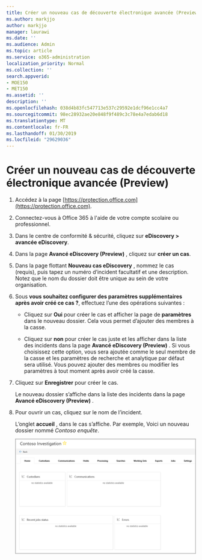 ```yaml
---
title: Créer un nouveau cas de découverte électronique avancée (Preview)
ms.author: markjjo
author: markjjo
manager: laurawi
ms.date: ''
ms.audience: Admin
ms.topic: article
ms.service: o365-administration
localization_priority: Normal
ms.collection: ''
search.appverid:
- MOE150
- MET150
ms.assetid: ''
description: ''
ms.openlocfilehash: 038d4b83fc547713e537c29592e1dcf96e1cc4a7
ms.sourcegitcommit: 98ec28932ae20e848f9f489c3c78e4a7edab6d18
ms.translationtype: MT
ms.contentlocale: fr-FR
ms.lasthandoff: 01/30/2019
ms.locfileid: "29629036"
---
```

# <a name="create-a-new-case-in-advanced-ediscovery-preview"></a>Créer un nouveau cas de découverte électronique avancée (Preview)    

1. Accédez à la page [https://protection.office.com](https://protection.office.com).
    
2. Connectez-vous à Office 365 à l'aide de votre compte scolaire ou professionnel.
    
3. Dans le centre de conformité & sécurité, cliquez sur **eDiscovery > avancée eDiscovery**.
 
4. Dans la page **Avancé eDiscovery (Preview)** , cliquez sur **créer un cas**.
    
5. Dans la page flottant **Nouveau cas eDiscovery** , nommez le cas (requis), puis tapez un numéro d’incident facultatif et une description. Notez que le nom du dossier doit être unique au sein de votre organisation.

6. Sous **vous souhaitez configurer des paramètres supplémentaires après avoir créé ce cas ?**, effectuez l’une des opérations suivantes :

    - Cliquez sur **Oui** pour créer le cas et afficher la page de **paramètres** dans le nouveau dossier. Cela vous permet d’ajouter des membres à la casse.
    
    - Cliquez sur **non** pour créer le cas juste et les afficher dans la liste des incidents dans la page **Avancé eDiscovery (Preview)** . Si vous choisissez cette option, vous sera ajoutée comme le seul membre de la casse et les paramètres de recherche et analytique par défaut sera utilisé. Vous pouvez ajouter des membres ou modifier les paramètres à tout moment après avoir créé la casse.

7. Cliquez sur **Enregistrer** pour créer le cas.

    Le nouveau dossier s’affiche dans la liste des incidents dans la page **Avancé eDiscovery (Preview)** . 

8. Pour ouvrir un cas, cliquez sur le nom de l’incident. 

    L’onglet **accueil** , dans le cas s’affiche. Par exemple, Voici un nouveau dossier nommé *Contoso enquête*.

    ![L’onglet Accueil pour un nouveau cas de découverte électronique avancée](../media/newAeDcase.png)
